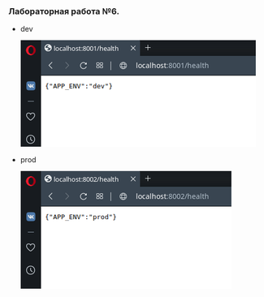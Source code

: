 ### Лабораторная работа №6.
+ dev

  ![avatar](../imgs/dev.png)
+ prod

  ![avatar](../imgs/prod.png)